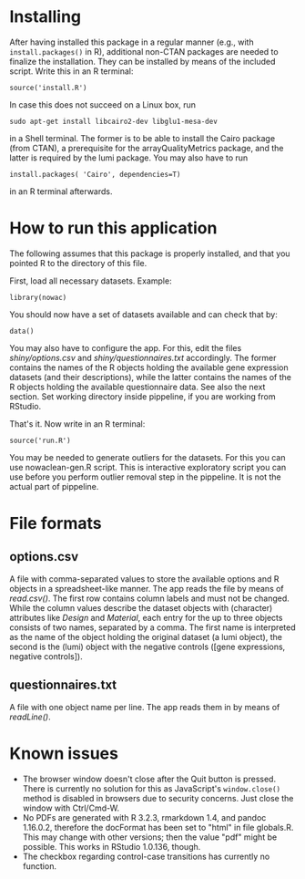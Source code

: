 # Installing
After having installed this package in a regular manner (e.g., with `install.packages()` in R),
additional non-CTAN packages are needed to finalize the installation.
They can be installed by means of the included script. Write this in an R terminal:

```
source('install.R')
```

In case this does not succeed on a Linux box, run

```
sudo apt-get install libcairo2-dev libglu1-mesa-dev
```

in a Shell terminal. The former is to be able to install the Cairo package (from CTAN),
a prerequisite for the arrayQualityMetrics package, and the latter is required by the lumi
package. You may also have to run

```
install.packages( 'Cairo', dependencies=T)
```

in an R terminal afterwards.


# How to run this application

The following assumes that this package is properly installed,
and that you pointed R to the directory of this file.

First, load all necessary datasets. Example:

```
library(nowac)
```

You should now have a set of datasets available and can check that by:

```
data()
```

You may also have to configure the app.
For this, edit the files *shiny/options.csv* and *shiny/questionnaires.txt* accordingly.
The former contains the names of the R objects holding the available gene expression datasets
(and their descriptions), while the latter contains the names of the R objects holding the
available questionnaire data. See also the next section.
Set working directory inside pippeline, if you are working from RStudio.

That's it.
Now write in an R terminal:

```
source('run.R')
```

You may be needed to generate outliers for the datasets. For this you can use nowaclean-gen.R script.
This is interactive exploratory script you can use before you perform outlier removal step in the pippeline. It is not the actual part of pippeline.

# File formats

## options.csv

A file with comma-separated values to store the available options and R
objects in a spreadsheet-like manner. The app reads the file by means of
*read.csv()*.  The first row contains column labels and must not be
changed. While the column values describe the dataset objects with (character)
attributes like *Design* and *Material*, each entry for the up to three
objects consists of two names, separated by a comma. The first name is
interpreted as the name of the object holding the original dataset (a lumi
object), the second is the (lumi) object with the negative controls
([gene expressions, negative controls]).


## questionnaires.txt

A file with one object name per line.  The app reads them in by means of
*readLine()*.


# Known issues
* The browser window doesn't close after the Quit button is pressed.
  There is currently no solution for this as JavaScript's
  `window.close()` method is disabled in browsers due to security
  concerns. Just close the window with Ctrl/Cmd-W.
* No PDFs are generated with R 3.2.3, rmarkdown 1.4, and pandoc
  1.16.0.2, therefore the docFormat has been set to "html" in
  file globals.R. This may change with other versions; then the value
  "pdf" might be possible. This works in RStudio 1.0.136, though.
* The checkbox regarding control-case transitions has currently no
  function.
